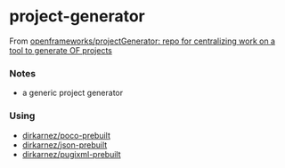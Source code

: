 project-generator
=================
From [openframeworks/projectGenerator: repo for centralizing work on a tool to generate OF projects](https://github.com/openframeworks/projectGenerator)

### Notes
- a generic project generator

### Using
- [dirkarnez/poco-prebuilt](https://github.com/dirkarnez/poco-prebuilt)
- [dirkarnez/json-prebuilt](https://github.com/dirkarnez/json-prebuilt)
- [dirkarnez/pugixml-prebuilt](https://github.com/dirkarnez/pugixml-prebuilt)